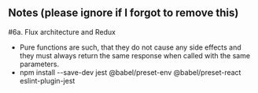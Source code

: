 ## Notes (please ignore if I forgot to remove this)

#6a. Flux architecture and Redux
- Pure functions are such, that they do not cause any side effects and they must always return the same response when called with the same parameters.
- npm install --save-dev jest @babel/preset-env @babel/preset-react eslint-plugin-jest

